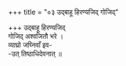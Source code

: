 +++
title = "०३ उद्बाहू हिरण्यजिद् गोजिद्"

+++
उद्बाहू हिरण्यजिद्  
गोजिद् अश्वजितौ भरे ।  
व्याघ्रो जघ्निवाँ इव-  
-उत् तिष्ठाधिदेवनात् ॥